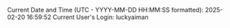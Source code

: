 Current Date and Time (UTC - YYYY-MM-DD HH:MM:SS formatted): 2025-02-20 16:59:52
Current User's Login: luckyaiman
